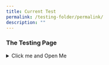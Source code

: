 ```yaml
---
title: Current Test
permalink: /testing-folder/permalink/
description: ""
---
```

<style>





</style>

<h3>The Testing Page</h3>

<details>
	<summary>Click me and Open Me</summary>
	<p>Hello there and have a nice day</p>

</details>

